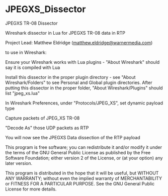 # JPEGXS_Dissector
JPEGXS TR-08 Dissector

Wireshark dissector in Lua for JPEGXS TR-08 data in RTP

Project Lead: Matthew Eldridge (matthew.eldridge@warnermedia.com)

to use in Wireshark:

Ensure your Wireshark works with Lua plugins - "About Wireshark" should say it is compiled with Lua

Install this dissector in the proper plugin directory - see "About Wireshark/Folders" to see Personal and Global plugin directories. After putting this dissector in the proper folder, "About Wireshark/Plugins" should list "jpeg_xs.lua"

In Wireshark Preferences, under "Protocols/JPEG_XS", set dynamic payload type

Capture packets of JPEG_XS TR-08

"Decode As" those UDP packets as RTP

You will now see the JPEGXS Data dissection of the RTP payload

This program is free software; you can redistribute it and/or modify it under the terms of the GNU General Public License as published by the Free Software Foundation; either version 2 of the License, or (at your option) any later version.

This program is distributed in the hope that it will be useful, but WITHOUT ANY WARRANTY; without even the implied warranty of MERCHANTABILITY or FITNESS FOR A PARTICULAR PURPOSE. See the GNU General Public License for more details.
